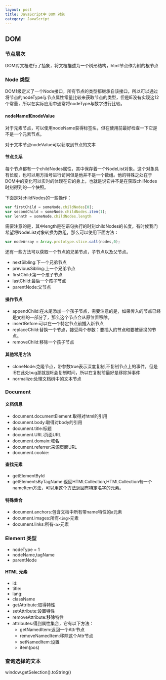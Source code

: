 ```yaml
---
layout: post
title: JavaScript中 DOM 对象
category: JavaScript
---
```



## DOM

### 节点层次

DOM对文档进行了抽象，将文档描述为一个树形结构，html节点作为树的根节点

### Node 类型

DOM1级定义了一个Node接口，所有节点的类型都继承自该接口，所以可以通过将节点的nodeType与节点属性常量比较来获取节点的类型，但是IE没有实现这12个常量，所以在实际应用中通常将nodeType与数字进行比较。
#### nodeName和nodeValue

对于元素节点，可以使用nodeName获得标签名，但在使用前最好检查一下它是不是一个元素节点。

对于文本节点nodeValue可以获取到节点的文本

#### 节点关系

每个节点都有一个childNodes属性，其中保存着一个NodeList对象。这个对象具有长度，也可以用方括号进行访问但是他并不是一个数组。他的特殊之处在于DOM中的变化可以实时的体现在它的身上，也就是说它并不是在获取chilNodes时刻得到的一个快照。

下面是对childNodes的一些操作：

```javascript
var firstChild = someNode.childNodes[0];
var secondChild = someNode.childNodes.item(1);
var lennth = someNode.childNodes.length
```

需要注意的是，其中length是在语句执行的时刻childNodes的长度，有时候我门希望将NodeList对象转换为数组，那么可以使用下面方法：

```javascript
var nodeArray = Array.prototype.slice.call(nodes,0);
```
还有一些方法可以获取一个节点的兄弟节点，子节点以及父节点。

+ nextSibling:下一个兄弟节点
+ previousSibling:上一个兄弟节点
+ firstChild:第一个孩子节点
+ lastChild:最后一个孩子节点
+ parentNode:父节点

#### 操作节点

+ appendChild:在末尾添加一个孩子节点，需要注意的是，如果传入的节点已经是文档的一部分了，那么这个节点会从原位置移除。
+ insertBefore:可以在一个特定节点前插入新节点
+ replaceChild:替换一个节点，接受两个参数：要插入的节点和要被替换的节点。
+ removeChild:移除一个孩子节点

#### 其他常用方法

+ cloneNode:克隆节点，带参数true表示深度复制,不复制节点上的事件，但是IE在此处bug那就是IE会复制时间，所以在复制前最好是移除掉事件
+ normalize:处理文档树中的文本节点


### Document

#### 文档信息

+ document.documentElement:取得对html的引用
+ document.body:取得对body的引用
+ document.title:标题
+ document.URL:页面URL
+ document.domain:域名
+ document.referrer:来源页面URL
+ document.cookie:

#### 查找元素

+ getElementById
+ getElementsByTagName:返回HTMLCollection,HTMLCollection有一个nameItem方法，可以用这个方法返回有特定名字的元素。

#### 特殊集合

+ document.anchors:包含文档中所有带name特性的a元素
+ document.images:所有`<img>`元素
+ document.links:所有`<a>`元素

### Element 类型

+ nodeType = 1
+ nodeName,tagName
+ parentNode


#### HTML 元素

+ id:
+ title:
+ lang:
+ className
+ getAttribute:取得特性
+ setAttribute:设置特性
+ removeAttribute:移除特性
+ attributes:得到属性集合，它有以下方法：
  + getNamedItem:返回一个Attr节点
  + removeNamedItem:移除这个Attr节点
  + setNamedItem:设置
  + item(pos)


### 查询选择的文本

window.getSelection().toString()

